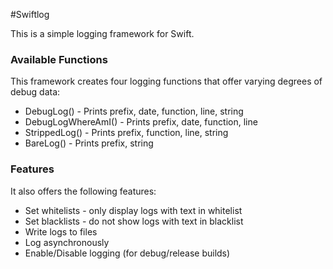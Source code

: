 #Swiftlog


This is a simple logging framework for Swift. 


### Available Functions
This framework creates four logging functions that offer varying degrees of debug data:
- DebugLog()			- Prints prefix, date, function, line, string
- DebugLogWhereAmI()	- Prints prefix, date, function, line
- StrippedLog()			- Prints prefix, function, line, string
- BareLog()				- Prints prefix, string

### Features
It also offers the following features:
- Set whitelists - only display logs with text in whitelist
- Set blacklists - do not show logs with text in blacklist
- Write logs to files
- Log asynchronously
- Enable/Disable logging (for debug/release builds)
